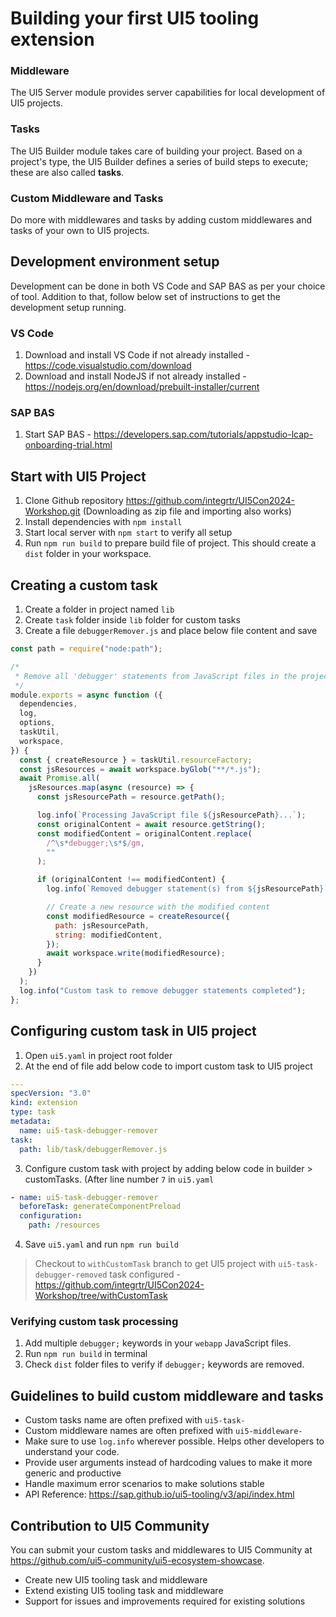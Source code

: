 # Building your first UI5 tooling extension

### Middleware

The UI5 Server module provides server capabilities for local development of UI5 projects.

### Tasks

The UI5 Builder module takes care of building your project. Based on a project's type, the UI5 Builder defines a series of build steps to execute; these are also called **tasks**.

### Custom Middleware and Tasks

Do more with middlewares and tasks by adding custom middlewares and tasks of your own to UI5 projects.

## Development environment setup

Development can be done in both VS Code and SAP BAS as per your choice of tool. Addition to that, follow below set of instructions to get the development setup running.

### VS Code

1. Download and install VS Code if not already installed - https://code.visualstudio.com/download
2. Download and install NodeJS if not already installed - https://nodejs.org/en/download/prebuilt-installer/current

### SAP BAS

1. Start SAP BAS - https://developers.sap.com/tutorials/appstudio-lcap-onboarding-trial.html

## Start with UI5 Project

1. Clone Github repository https://github.com/integrtr/UI5Con2024-Workshop.git (Downloading as zip file and importing also works)
2. Install dependencies with `npm install`
3. Start local server with `npm start` to verify all setup
4. Run `npm run build` to prepare build file of project. This should create a `dist` folder in your workspace.

## Creating a custom task

1. Create a folder in project named `lib`
2. Create `task` folder inside `lib` folder for custom tasks
3. Create a file `debuggerRemover.js` and place below file content and save

```JavaScript
const path = require("node:path");

/*
 * Remove all 'debugger' statements from JavaScript files in the project
 */
module.exports = async function ({
  dependencies,
  log,
  options,
  taskUtil,
  workspace,
}) {
  const { createResource } = taskUtil.resourceFactory;
  const jsResources = await workspace.byGlob("**/*.js");
  await Promise.all(
    jsResources.map(async (resource) => {
      const jsResourcePath = resource.getPath();

      log.info(`Processing JavaScript file ${jsResourcePath}...`);
      const originalContent = await resource.getString();
      const modifiedContent = originalContent.replace(
        /^\s*debugger;\s*$/gm,
        ""
      );

      if (originalContent !== modifiedContent) {
        log.info(`Removed debugger statement(s) from ${jsResourcePath}`);

        // Create a new resource with the modified content
        const modifiedResource = createResource({
          path: jsResourcePath,
          string: modifiedContent,
        });
        await workspace.write(modifiedResource);
      }
    })
  );
  log.info("Custom task to remove debugger statements completed");
};
```

## Configuring custom task in UI5 project

1. Open `ui5.yaml` in project root folder
2. At the end of file add below code to import custom task to UI5 project

```yaml
---
specVersion: "3.0"
kind: extension
type: task
metadata:
  name: ui5-task-debugger-remover
task:
  path: lib/task/debuggerRemover.js
```

3. Configure custom task with project by adding below code in builder > customTasks. (After line number `7` in `ui5.yaml`

```yaml
- name: ui5-task-debugger-remover
  beforeTask: generateComponentPreload
  configuration:
    path: /resources
```

4. Save `ui5.yaml` and run `npm run build`

> Checkout to `withCustomTask` branch to get UI5 project with `ui5-task-debugger-removed` task configured - https://github.com/integrtr/UI5Con2024-Workshop/tree/withCustomTask

### Verifying custom task processing

1. Add multiple `debugger;` keywords in your `webapp` JavaScript files.
2. Run `npm run build` in terminal
3. Check `dist` folder files to verify if `debugger;` keywords are removed.

## Guidelines to build custom middleware and tasks

- Custom tasks name are often prefixed with `ui5-task-`
- Custom middleware names are often prefixed with `ui5-middleware-`
- Make sure to use `log.info` wherever possible. Helps other developers to understand your code.
- Provide user arguments instead of hardcoding values to make it more generic and productive
- Handle maximum error scenarios to make solutions stable
- API Reference: https://sap.github.io/ui5-tooling/v3/api/index.html

## Contribution to UI5 Community

You can submit your custom tasks and middlewares to UI5 Community at https://github.com/ui5-community/ui5-ecosystem-showcase.

- Create new UI5 tooling task and middleware
- Extend existing UI5 tooling task and middleware
- Support for issues and improvements required for existing solutions
